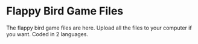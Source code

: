 # Flappy Bird Game Files
The flappy bird game files are here. 
Upload all the files to your computer if you want. 
Coded in 2 languages.
